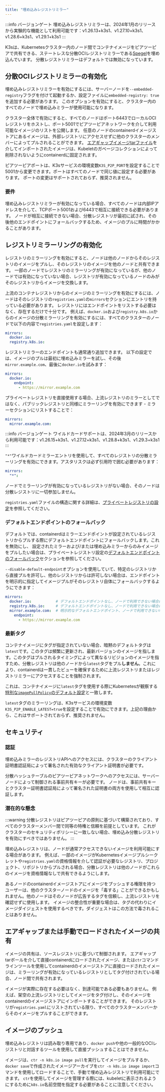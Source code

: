 ```yaml
---
title: "埋め込みレジストリミラー"
---
```


:::info バージョンゲート
埋め込みレジストリミラーは、2024年1月のリリースから実験的な機能として利用可能です：v1.26.13+k3s1、v1.27.10+k3s1、v1.28.6+k3s1、v1.29.1+k3s1
:::

K3sは、Kubernetesクラスター内のノード間でコンテナイメージをピアツーピアで共有できる、ステートレスな分散OCIレジストリミラーである[Spegel](https://github.com/XenitAB/spegel)を埋め込んでいます。
分散レジストリミラーはデフォルトでは無効になっています。

## 分散OCIレジストリミラーの有効化

埋め込みレジストリミラーを有効にするには、サーバーノードを`--embedded-registry`フラグを付けて起動するか、設定ファイルに`embedded-registry: true`を追加する必要があります。
このオプションを有効にすると、クラスター内のすべてのノードで埋め込みミラーが使用可能になります。

クラスター全体で有効にすると、すべてのノードはポート6443でローカルOCIレジストリをホストし、ポート5001でピアツーピアネットワークを介して利用可能なイメージのリストを公開します。
任意のノードのcontainerdイメージストアにあるイメージは、外部レジストリにアクセスせずに他のクラスターのメンバーによってプルされることができます。
[エアギャップイメージtarファイル](./airgap.md#manually-deploy-images-method)を介してインポートされたイメージは、Kubeletのガベージコレクションによって削除されないようにcontainerdに固定されます。

ピアツーピアポートは、K3sサービスの環境変数`K3S_P2P_PORT`を設定することで5001から変更できます。ポートはすべてのノードで同じ値に設定する必要があります。
ポートの変更はサポートされておらず、推奨されません。

### 要件

埋め込みレジストリミラーが有効になっている場合、すべてのノードは内部IPアドレスを介して、TCPポート5001および6443で相互に接続できる必要があります。
ノードが相互に接続できない場合、分散レジストリが最初に試され、その後他のエンドポイントにフォールバックするため、イメージのプルに時間がかかることがあります。

## レジストリミラーリングの有効化

レジストリのミラーリングを有効にすると、ノードは他のノードからそのレジストリのイメージをプルし、そのレジストリのイメージを他のノードと共有できます。
一部のノードでレジストリのミラーリングが有効になっているが、他のノードでは有効になっていない場合、レジストリが有効になっているノードのみがそのレジストリからイメージを交換します。

上流のコンテナレジストリからのイメージのミラーリングを有効にするには、ノードはそのレジストリの`registries.yaml`の`mirrors`セクションにエントリを持っている必要があります。
レジストリにはエンドポイントをリストする必要はなく、存在するだけで十分です。
例えば、`docker.io`および`registry.k8s.io`からのイメージの分散ミラーリングを有効にするには、すべてのクラスターのノードで以下の内容で`registries.yaml`を設定します：

```yaml
mirrors:
  docker.io:
  registry.k8s.io:
```

レジストリミラーのエンドポイントも通常通り追加できます。
以下の設定では、イメージのプルは最初に埋め込みミラーを試し、その後`mirror.example.com`、最後に`docker.io`を試みます：
```yaml
mirrors:
  docker.io:
    endpoint:
      - https://mirror.example.com
```

プライベートレジストリを直接使用する場合、上流レジストリのミラーとしてではなく、パブリックレジストリと同様にミラーリングを有効にできます - ミラーセクションにリストすることで：
```yaml
mirrors:
  mirror.example.com:
```

:::info バージョンゲート
ワイルドカードサポートは、2024年3月のリリースから利用可能です：v1.26.15+k3s1、v1.27.12+k3s1、v1.28.8+k3s1、v1.29.3+k3s1
:::

`"*"`ワイルドカードミラーエントリを使用して、すべてのレジストリの分散ミラーリングを有効にできます。アスタリスクは必ず引用符で囲む必要があります：
```yaml
mirrors:
  "*":
```

ノードでミラーリングが有効になっているレジストリがない場合、そのノードは分散レジストリに一切参加しません。

`registries.yaml`ファイルの構造に関する詳細は、[プライベートレジストリの設定](./private-registry.md)を参照してください。

### デフォルトエンドポイントのフォールバック

デフォルトでは、containerdはミラーエンドポイントが設定されているレジストリからプルする際にデフォルトエンドポイントにフォールバックします。これを無効にし、
設定されたミラーおよび/または埋め込みミラーからのみイメージをプルしたい場合は、プライベートレジストリ設定の[デフォルトエンドポイントのフォールバック](./private-registry.md#default-endpoint-fallback)セクションを参照してください。

`--disable-default-endpoint`オプションを使用していて、特定のレジストリから直接プルを許可し、他のレジストリからは許可しない場合は、エンドポイントを明示的に指定してイメージプルがそのレジストリ自体にフォールバックするようにできます：
```yaml
mirrors:
  docker.io:           # デフォルトエンドポイントなし、ノードで利用できない場合はプルに失敗
  registry.k8s.io:     # デフォルトエンドポイントなし、ノードで利用できない場合はプルに失敗
  mirror.example.com:  # 明示的なデフォルトエンドポイント、ノードで利用できない場合は上流からプル可能
    endpoint:
      - https://mirror.example.com
```

### 最新タグ

コンテナイメージにタグが指定されていない場合、暗黙のデフォルトタグは`latest`です。このタグは頻繁に更新され、最新バージョンのイメージを指します。このタグはプルされるタイミングによって異なるリビジョンのイメージを指すため、分散レジストリは他のノードから`latest`タグをプル**しません**。これにより、containerdは一貫したビューを確保するために上流レジストリまたはレジストリミラーにアクセスすることを強制されます。

これは、コンテナイメージに`latest`タグを使用する際にKubernetesが観察する[特別な`imagePullPolicy`のデフォルト設定](https://kubernetes.io/docs/concepts/containers/images/#imagepullpolicy-defaulting)と一致します。

`latest`タグのミラーリングは、K3sサービスの環境変数`K3S_P2P_ENABLE_LATEST=true`を設定することで有効にできます。上記の理由から、これはサポートされておらず、推奨されません。

## セキュリティ

### 認証

埋め込みミラーのレジストリAPIへのアクセスには、クラスターのクライアント証明書認証局によって署名された有効なクライアント証明書が必要です。

分散ハッシュテーブルのピアツーピアネットワークへのアクセスには、サーバーノードによって制御される事前共有キーが必要です。
ノードは、事前共有キーとクラスター証明書認証局によって署名された証明書の両方を使用して相互に認証します。

### 潜在的な懸念

:::warning
分散レジストリはピアツーピアの原則に基づいて構築されており、すべてのクラスターメンバー間で同等の特権と信頼を前提としています。
これがクラスターのセキュリティポリシーに一致しない場合、埋め込み分散レジストリを有効にすべきではありません。
:::

埋め込みレジストリは、ノードが通常アクセスできないイメージを利用可能にする場合があります。
例えば、一部のイメージがKubernetesイメージプルシークレットや`registries.yaml`の資格情報を介して認証が必要なレジストリ、プロジェクト、リポジトリからプルされる場合、分散レジストリは他のノードがこれらのイメージを資格情報なしで共有できるようにします。

あるノードのcontainerdイメージストアにイメージをプッシュする権限を持つユーザーは、他のクラスターノードのイメージを「毒する」ことができるかもしれません。他のノードはそのノードが広告するタグを信頼し、上流レジストリを確認せずに使用します。
イメージの整合性が重要な場合は、タグの代わりにイメージダイジェストを使用するべきです。ダイジェストはこの方法で毒されることはありません。

## エアギャップまたは手動でロードされたイメージの共有

イメージの共有は、ソースレジストリに基づいて制御されます。
エアギャップtarボールを介して直接containerdにロードされたイメージ、または`ctr`コマンドラインツールを使用してcontainerdのイメージストアに直接ロードされたイメージは、ミラーリングが有効になっているレジストリとしてタグ付けされている場合、ノード間で共有されます。

イメージが実際に存在する必要はなく、到達可能である必要もありません。
例えば、架空の上流レジストリとしてイメージをタグ付けし、そのイメージをcontainerdのイメージストアにインポートすることができます。
そのレジストリが`registries.yaml`にリストされている限り、すべてのクラスターメンバーからそのイメージをプルすることができます。

## イメージのプッシュ

埋め込みレジストリは読み取り専用であり、`docker push`や他の一般的なOCIレジストリと対話するツールを使用して直接プッシュすることはできません。

イメージは、`ctr -n k8s.io image pull`を実行してイメージをプルするか、`docker save`で作成されたイメージアーカイブを`ctr -n k8s.io image import`コマンドを使用してロードすることで、手動で埋め込みレジストリで利用可能にできます。
`ctr`を使用してイメージを管理する際には、kubeletに表示されるようにするために`k8s.io`名前空間を指定する必要があることに注意してください。